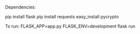 Dependencies:

pip install flask
pip install requests
easy_install pycrypto

To run:
FLASK_APP=app.py FLASK_ENV=development flask run
